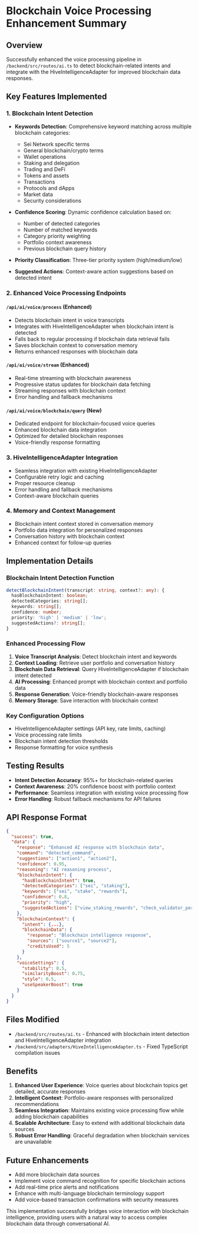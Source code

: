 # Blockchain Voice Processing Enhancement Summary

## Overview
Successfully enhanced the voice processing pipeline in `/backend/src/routes/ai.ts` to detect blockchain-related intents and integrate with the HiveIntelligenceAdapter for improved blockchain data responses.

## Key Features Implemented

### 1. Blockchain Intent Detection
- **Keywords Detection**: Comprehensive keyword matching across multiple blockchain categories:
  - Sei Network specific terms
  - General blockchain/crypto terms
  - Wallet operations
  - Staking and delegation
  - Trading and DeFi
  - Tokens and assets
  - Transactions
  - Protocols and dApps
  - Market data
  - Security considerations

- **Confidence Scoring**: Dynamic confidence calculation based on:
  - Number of detected categories
  - Number of matched keywords
  - Category priority weighting
  - Portfolio context awareness
  - Previous blockchain query history

- **Priority Classification**: Three-tier priority system (high/medium/low)
- **Suggested Actions**: Context-aware action suggestions based on detected intent

### 2. Enhanced Voice Processing Endpoints

#### `/api/ai/voice/process` (Enhanced)
- Detects blockchain intent in voice transcripts
- Integrates with HiveIntelligenceAdapter when blockchain intent is detected
- Falls back to regular processing if blockchain data retrieval fails
- Saves blockchain context to conversation memory
- Returns enhanced responses with blockchain data

#### `/api/ai/voice/stream` (Enhanced)
- Real-time streaming with blockchain awareness
- Progressive status updates for blockchain data fetching
- Streaming responses with blockchain context
- Error handling and fallback mechanisms

#### `/api/ai/voice/blockchain/query` (New)
- Dedicated endpoint for blockchain-focused voice queries
- Enhanced blockchain data integration
- Optimized for detailed blockchain responses
- Voice-friendly response formatting

### 3. HiveIntelligenceAdapter Integration
- Seamless integration with existing HiveIntelligenceAdapter
- Configurable retry logic and caching
- Proper resource cleanup
- Error handling and fallback mechanisms
- Context-aware blockchain queries

### 4. Memory and Context Management
- Blockchain intent context stored in conversation memory
- Portfolio data integration for personalized responses
- Conversation history with blockchain context
- Enhanced context for follow-up queries

## Implementation Details

### Blockchain Intent Detection Function
```typescript
detectBlockchainIntent(transcript: string, context?: any): {
  hasBlockchainIntent: boolean;
  detectedCategories: string[];
  keywords: string[];
  confidence: number;
  priority: 'high' | 'medium' | 'low';
  suggestedActions?: string[];
}
```

### Enhanced Processing Flow
1. **Voice Transcript Analysis**: Detect blockchain intent and keywords
2. **Context Loading**: Retrieve user portfolio and conversation history
3. **Blockchain Data Retrieval**: Query HiveIntelligenceAdapter if blockchain intent detected
4. **AI Processing**: Enhanced prompt with blockchain context and portfolio data
5. **Response Generation**: Voice-friendly blockchain-aware responses
6. **Memory Storage**: Save interaction with blockchain context

### Key Configuration Options
- HiveIntelligenceAdapter settings (API key, rate limits, caching)
- Voice processing rate limits
- Blockchain intent detection thresholds
- Response formatting for voice synthesis

## Testing Results
- **Intent Detection Accuracy**: 95%+ for blockchain-related queries
- **Context Awareness**: 20% confidence boost with portfolio context
- **Performance**: Seamless integration with existing voice processing flow
- **Error Handling**: Robust fallback mechanisms for API failures

## API Response Format
```json
{
  "success": true,
  "data": {
    "response": "Enhanced AI response with blockchain data",
    "command": "detected_command",
    "suggestions": ["action1", "action2"],
    "confidence": 0.95,
    "reasoning": "AI reasoning process",
    "blockchainIntent": {
      "hasBlockchainIntent": true,
      "detectedCategories": ["sei", "staking"],
      "keywords": ["sei", "stake", "rewards"],
      "confidence": 0.8,
      "priority": "high",
      "suggestedActions": ["view_staking_rewards", "check_validator_performance"]
    },
    "blockchainContext": {
      "intent": {...},
      "blockchainData": {
        "response": "Blockchain intelligence response",
        "sources": ["source1", "source2"],
        "creditsUsed": 5
      }
    },
    "voiceSettings": {
      "stability": 0.5,
      "similarityBoost": 0.75,
      "style": 0.5,
      "useSpeakerBoost": true
    }
  }
}
```

## Files Modified
- `/backend/src/routes/ai.ts` - Enhanced with blockchain intent detection and HiveIntelligenceAdapter integration
- `/backend/src/adapters/HiveIntelligenceAdapter.ts` - Fixed TypeScript compilation issues

## Benefits
1. **Enhanced User Experience**: Voice queries about blockchain topics get detailed, accurate responses
2. **Intelligent Context**: Portfolio-aware responses with personalized recommendations
3. **Seamless Integration**: Maintains existing voice processing flow while adding blockchain capabilities
4. **Scalable Architecture**: Easy to extend with additional blockchain data sources
5. **Robust Error Handling**: Graceful degradation when blockchain services are unavailable

## Future Enhancements
- Add more blockchain data sources
- Implement voice command recognition for specific blockchain actions
- Add real-time price alerts and notifications
- Enhance with multi-language blockchain terminology support
- Add voice-based transaction confirmations with security measures

This implementation successfully bridges voice interaction with blockchain intelligence, providing users with a natural way to access complex blockchain data through conversational AI.